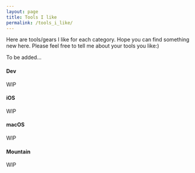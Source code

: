 ```yaml
---
layout: page
title: Tools I like
permalink: /tools_i_like/
---
```


Here are tools/gears I like for each category. Hope you can find something new here. Please feel free to tell me about your tools you like:)

To be added...

#### Dev

WIP

#### iOS

WIP

#### macOS

WIP

#### Mountain

WIP

